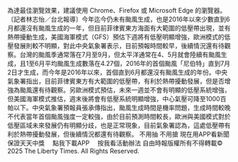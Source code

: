 為達最佳瀏覽效果，建議使用 Chrome、Firefox 或 Microsoft Edge 的瀏覽器。〔記者林志怡／台北報導〕今年迄今仍未有颱風生成，也是2016年以來少數直到6月都還沒有颱風生成的一年，但目前菲律賓東方海面有大範圍的低壓帶出現，並有熱帶擾動生成，美國海軍模式（GFS）預估下週將有低壓明顯增強，歐洲模式的低壓發展則較不明顯，對此中央氣象署表示，目前預報時間較早，後續情況還有待觀察。台灣的颱風季通常落在7月至9月，但太平洋通常在4、5月就會陸續有颱風生成，且1至6月平均颱風生成數落在4.27個，2016年的首個颱風「尼伯特」直到7月2日才生成，而今年是2016年以來，首個直到6月都還沒有颱風生成的年份。中央氣象署指出，目前菲律賓東方有大範圍的低壓帶，有利於熱帶擾動發展，但是否增強為颱風還有待觀察。另歐洲模式預估，未來一週並不會有明顯的低壓系統增強，但美國海軍模式推估，週末後將會有低壓系統明顯增強，中心氣壓可降至1000百帕以下。中央氣象署預報員張承傳指出，颱風生成時間是機率問題，生成時間較晚不代表當年首個颱風強度一定較強，由於目前預測時間較長，歐洲與美國模式對於低壓區域未來發展仍有明顯分歧，也是正常現象，目前氣象署認為，這處低壓帶有利於熱帶擾動發展，但後續情況都還有待觀察。
    不用抽 不用搶 現在用APP看新聞 保證天天中獎　
    點我下載APP　
    按我看活動辦法
自由時報版權所有不得轉載© 2025 The Liberty Times. All Rights Reserved.